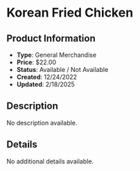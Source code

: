 # Korean Fried Chicken

## Product Information
- **Type**: General Merchandise
- **Price**: $22.00
- **Status**: Available / Not Available
- **Created**: 12/24/2022
- **Updated**: 2/18/2025

## Description
No description available.



## Details
No additional details available.
